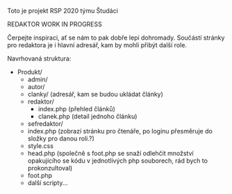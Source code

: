 Toto je projekt RSP 2020 týmu Študáci

REDAKTOR
WORK IN PROGRESS

Čerpejte inspiraci, ať se nám to pak dobře lepí dohromady.
Součástí stránky pro redaktora je i hlavní adresář, kam by mohli přibýt další role.

Navrhovaná struktura:  
- Produkt/
  - admin/
  - autor/
  - clanky/ (adresář, kam se budou ukládat články)
  - redaktor/
    - index.php (přehled článků)
    - clanek.php (detail jednoho článku)
  - sefredaktor/
  - index.php (zobrazí stránku pro čtenáře, po loginu přesměruje do složky pro danou roli.?)
  - style.css
  - head.php (společně s foot.php se snaží odlehčit množství opakujícího se kódu v jednotlivých php souborech, rád bych to prokonzultoval)
  - foot.php
  - další scripty...